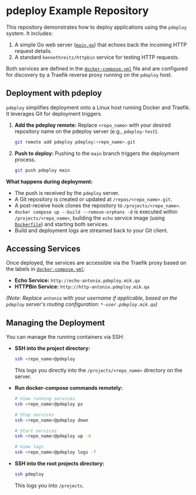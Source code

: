 # pdeploy Example Repository

This repository demonstrates how to deploy applications using the `pdeploy` system. It includes:

1.  A simple Go web server ([`main.go`](./main.go)) that echoes back the incoming HTTP request details.
2.  A standard `kennethreitz/httpbin` service for testing HTTP requests.

Both services are defined in the [`docker-compose.yml`](./docker-compose.yml) file and are configured for discovery by a Traefik reverse proxy running on the `pdeploy` host.

## Deployment with pdeploy

`pdeploy` simplifies deployment onto a Linux host running Docker and Traefik. It leverages Git for deployment triggers.

1.  **Add the pdeploy remote:**
    Replace `<repo_name>` with your desired repository name on the pdeploy server (e.g., `pdeploy-test`).
    ```bash
    git remote add pdeploy pdeploy:<repo_name>.git
    ```

2.  **Push to deploy:**
    Pushing to the `main` branch triggers the deployment process.
    ```bash
    git push pdeploy main
    ```

**What happens during deployment:**

*   The push is received by the `pdeploy` server.
*   A Git repository is created or updated at `/repos/<repo_name>.git`.
*   A post-receive hook clones the repository to `/projects/<repo_name>`.
*   `docker compose up --build --remove-orphans -d` is executed within `/projects/<repo_name>`, building the `echo` service image (using [`Dockerfile`](./Dockerfile)) and starting both services.
*   Build and deployment logs are streamed back to your Git client.

## Accessing Services

Once deployed, the services are accessible via the Traefik proxy based on the labels in [`docker-compose.yml`](./docker-compose.yml):

*   **Echo Service:** `http://echo-antonio.pdeploy.mik.qa`
*   **HTTPBin Service:** `http://http-antonio.pdeploy.mik.qa`

*(Note: Replace `antonio` with your username if applicable, based on the `pdeploy` server's routing configuration: `*-user.pdeploy.mik.qa`)*

## Managing the Deployment

You can manage the running containers via SSH:

*   **SSH into the project directory:**
    ```bash
    ssh <repo_name>@pdeploy
    ```
    This logs you directly into the `/projects/<repo_name>` directory on the server.

*   **Run docker-compose commands remotely:**
    ```bash
    # View running services
    ssh <repo_name>@pdeploy ps

    # Stop services
    ssh <repo_name>@pdeploy down

    # Start services
    ssh <repo_name>@pdeploy up -d

    # View logs
    ssh <repo_name>@pdeploy logs -f
    ```

*   **SSH into the root projects directory:**
    ```bash
    ssh pdeploy
    ```
    This logs you into `/projects`.